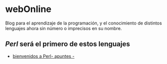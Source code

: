 # webOnline

  Blog para el aprendizaje de la programación,
   y el conocimiento de distintos lenguajes ahora sin número
   o imprecisos en su nombre.

## ___Perl___ será el primero de estos lenguajes

- [bienvenidos a Perl- apuntes -](./primeros_pasos.md)
